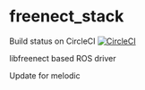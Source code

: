 freenect_stack
==============

Build status on CircleCI [![CircleCI](https://circleci.com/gh/szymonrychu/freenect_stack/tree/master.svg?style=svg)](https://circleci.com/gh/szymonrychu/freenect_stack/tree/master)

libfreenect based ROS driver

Update for melodic